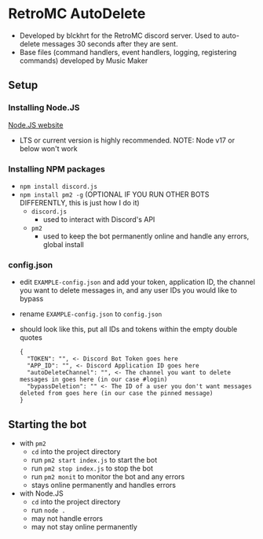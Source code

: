 # RetroMC AutoDelete

- Developed by blckhrt for the RetroMC discord server. Used to auto-delete messages 30 seconds after they are sent.
- Base files (command handlers, event handlers, logging, registering commands) developed by Music Maker

## Setup

### Installing Node.JS

[Node.JS website](https://nodejs.org/en)

- LTS or current version is highly recommended. NOTE: Node v17 or below won't work

### Installing NPM packages

- `npm install discord.js`
- `npm install pm2 -g` (OPTIONAL IF YOU RUN OTHER BOTS DIFFERENTLY, this is just how I do it)
  - `discord.js`
    - used to interact with Discord's API
  - `pm2`
    - used to keep the bot permanently online and handle any errors, global install

### config.json

- edit `EXAMPLE-config.json` and add your token, application ID, the channel you want to delete messages in, and any user IDs you would like to bypass
- rename `EXAMPLE-config.json` to `config.json`

- should look like this, put all IDs and tokens within the empty double quotes
  ```
  {
    "TOKEN": "", <- Discord Bot Token goes here
    "APP_ID": "", <- Discord Application ID goes here
    "autoDeleteChannel": "", <- The channel you want to delete messages in goes here (in our case #login)
    "bypassDeletion": "" <- The ID of a user you don't want messages deleted from goes here (in our case the pinned message)
  }
  ```

## Starting the bot

- with `pm2`
  - `cd` into the project directory
  - run `pm2 start index.js` to start the bot
  - run `pm2 stop index.js` to stop the bot
  - run `pm2 monit` to monitor the bot and any errors
  - stays online permanently and handles errors
- with Node.JS
  - `cd` into the project directory
  - run `node .`
  - may not handle errors
  - may not stay online permanently
